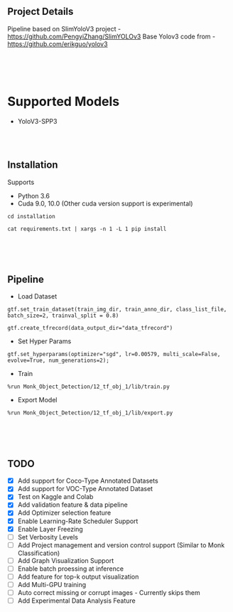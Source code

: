 ## Project Details
Pipeline based on SlimYoloV3 project - https://github.com/PengyiZhang/SlimYOLOv3
Base Yolov3 code from - https://github.com/erikguo/yolov3

<br />
<br />
<br />

# Supported Models
  - YoloV3-SPP3

<br />
<br />


## Installation

Supports 
- Python 3.6
- Cuda 9.0, 10.0 (Other cuda version support is experimental)
    
`cd installation`

`cat requirements.txt | xargs -n 1 -L 1 pip install`


<br />
<br />
<br />


## Pipeline

 - Load Dataset
 
 `gtf.set_train_dataset(train_img_dir, train_anno_dir, class_list_file, batch_size=2, trainval_split = 0.8)`
 
 `gtf.create_tfrecord(data_output_dir="data_tfrecord")`
 
 - Set Hyper Params
 
 `gtf.set_hyperparams(optimizer="sgd", lr=0.00579, multi_scale=False, evolve=True, num_generations=2);`
 
  - Train
  
  `%run Monk_Object_Detection/12_tf_obj_1/lib/train.py`
 
  - Export Model
  
  `%run Monk_Object_Detection/12_tf_obj_1/lib/export.py`


<br />
<br />
<br />


## TODO

- [x] Add support for Coco-Type Annotated Datasets
- [x] Add support for VOC-Type Annotated Dataset
- [x] Test on Kaggle and Colab 
- [x] Add validation feature & data pipeline
- [x] Add Optimizer selection feature
- [x] Enable Learning-Rate Scheduler Support
- [x] Enable Layer Freezing
- [ ] Set Verbosity Levels
- [ ] Add Project management and version control support (Similar to Monk Classification)
- [ ] Add Graph Visualization Support
- [ ] Enable batch proessing at inference
- [ ] Add feature for top-k output visualization
- [ ] Add Multi-GPU training
- [ ] Auto correct missing or corrupt images - Currently skips them
- [ ] Add Experimental Data Analysis Feature

